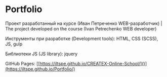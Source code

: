# Portfolio

Проект разработанный на курсе (Иван Петреченко WEB-разработчик) | The project developed on the course (Ivan Petrechenko WEB developer)

Инструменты при разработке (Development tools): HTML, CSS (SCSS), JS, gulp

Библиотеки JS (JS library): jquery

GitHub Pages: [[https://iltspe.github.io/CREATEX-Online-School/]()](https://iltspe.github.io/Portfolio/)
